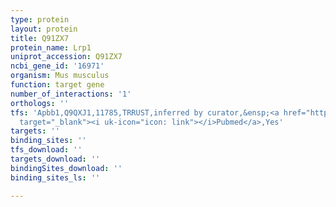 ```yaml
---
type: protein
layout: protein
title: Q91ZX7
protein_name: Lrp1
uniprot_accession: Q91ZX7
ncbi_gene_id: '16971'
organism: Mus musculus
function: target gene
number_of_interactions: '1'
orthologs: ''
tfs: 'Apbb1,Q9QXJ1,11785,TRRUST,inferred by curator,&ensp;<a href="https://www.ncbi.nlm.nih.gov/pubmed/?term=17920016%5Buid%5D+OR+29087512%5Buid%5D"
  target="_blank"><i uk-icon="icon: link"></i>Pubmed</a>,Yes'
targets: ''
binding_sites: ''
tfs_download: ''
targets_download: ''
bindingSites_download: ''
binding_sites_ls: ''

---
```

